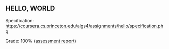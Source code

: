 ## HELLO, WORLD

Specification: https://coursera.cs.princeton.edu/algs4/assignments/hello/specification.php

Grade: 100% ([assessment report](../submissions/part1/module1/README.md))
